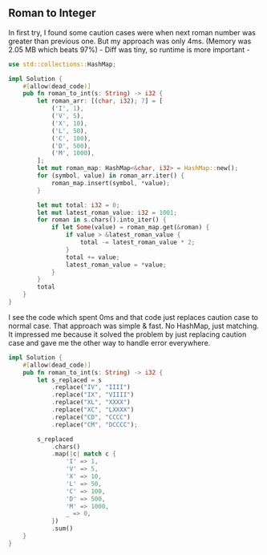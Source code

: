 ## Roman to Integer

In first try, I found some caution cases were when next roman number was 
greater than previous one. But my approach was only 4ms. (Memory was 2.05 MB which beats 97%) - Diff was tiny, so runtime is more important -  

```rust
use std::collections::HashMap;

impl Solution {
    #[allow(dead_code)]
    pub fn roman_to_int(s: String) -> i32 {
        let roman_arr: [(char, i32); 7] = [
            ('I', 1),
            ('V', 5),
            ('X', 10),
            ('L', 50),
            ('C', 100),
            ('D', 500),
            ('M', 1000),
        ];
        let mut roman_map: HashMap<&char, i32> = HashMap::new();
        for (symbol, value) in roman_arr.iter() {
            roman_map.insert(symbol, *value);
        }

        let mut total: i32 = 0;
        let mut latest_roman_value: i32 = 1001;
        for roman in s.chars().into_iter() {
            if let Some(value) = roman_map.get(&roman) {
                if value > &latest_roman_value {
                    total -= latest_roman_value * 2;
                }
                total += value;
                latest_roman_value = *value;
            }
        }
        total
    }
}
```

I see the code which spent 0ms and that code just replaces caution case to normal case. That approach was simple & fast. No HashMap, just matching. It impressed me because it solved the problem by just replacing caution case and gave me the other way to handle error everywhere.  
```rust
impl Solution {
    #[allow(dead_code)]
    pub fn roman_to_int(s: String) -> i32 {
        let s_replaced = s
            .replace("IV", "IIII")
            .replace("IX", "VIIII")
            .replace("XL", "XXXX")
            .replace("XC", "LXXXX")
            .replace("CD", "CCCC")
            .replace("CM", "DCCCC");

        s_replaced
            .chars()
            .map(|c| match c {
                'I' => 1,
                'V' => 5,
                'X' => 10,
                'L' => 50,
                'C' => 100,
                'D' => 500,
                'M' => 1000,
                _ => 0,
            })
            .sum()
    }
}
```